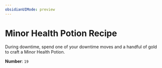 ```yaml
---
obsidianUIMode: preview
---
```

# Minor Health Potion Recipe

During downtime, spend one of your downtime moves and a handful of gold to craft a Minor Health Potion.

**Number**: `19`
